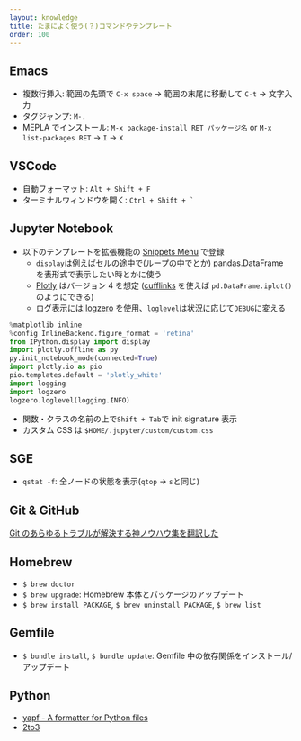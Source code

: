 ```yaml
---
layout: knowledge
title: たまによく使う(？)コマンドやテンプレート
order: 100
---
```


## Emacs

- 複数行挿入: 範囲の先頭で `C-x space` -> 範囲の末尾に移動して `C-t` -> 文字入力
- タグジャンプ: `M-.`
- MEPLA でインストール: `M-x package-install RET パッケージ名` or `M-x list-packages RET` -> `I` -> `X`

## VSCode

- 自動フォーマット: `Alt + Shift + F`
- ターミナルウィンドウを開く: `` Ctrl + Shift + ` ``

## Jupyter Notebook

- 以下のテンプレートを拡張機能の [Snippets Menu](https://jupyter-contrib-nbextensions.readthedocs.io/en/latest/nbextensions/snippets_menu/readme.html) で登録
  - `display`は例えばセルの途中で(ループの中でとか) pandas.DataFrame を表形式で表示したい時とかに使う
  - [Plotly](https://plot.ly/python/) はバージョン 4 を想定 ([cufflinks](https://github.com/santosjorge/cufflinks) を使えば `pd.DataFrame.iplot()` のようにできる)
  - ログ表示には [logzero](https://logzero.readthedocs.io/en/latest/) を使用、`loglevel`は状況に応じて`DEBUG`に変える

```python
%matplotlib inline
%config InlineBackend.figure_format = 'retina'
from IPython.display import display
import plotly.offline as py
py.init_notebook_mode(connected=True)
import plotly.io as pio
pio.templates.default = 'plotly_white'
import logging
import logzero
logzero.loglevel(logging.INFO)
```

- 関数・クラスの名前の上で`Shift + Tab`で init signature 表示
- カスタム CSS は `$HOME/.jupyter/custom/custom.css`

## SGE

- `qstat -f`: 全ノードの状態を表示(`qtop` -> `s`と同じ)

## Git & GitHub

[Git のあらゆるトラブルが解決する神ノウハウ集を翻訳した](https://blog.labot.jp/entry/2019/07/01/183204)

## Homebrew

- `$ brew doctor`
- `$ brew upgrade`: Homebrew 本体とパッケージのアップデート
- `$ brew install PACKAGE`, `$ brew uninstall PACKAGE`, `$ brew list`

## Gemfile

- `$ bundle install`, `$ bundle update`: Gemfile 中の依存関係をインストール/アップデート

## Python

- [yapf - A formatter for Python files](https://github.com/google/yapf)
- [2to3](https://docs.python.org/ja/3/library/2to3.html)

